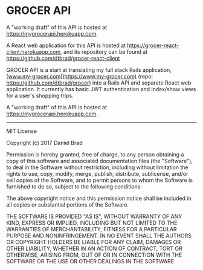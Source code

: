 # GROCER API

A "working draft" of this API is hosted at <https://mygrocerapi.herokuapp.com>.

A React web application for this API is hosted at <https://grocer-react-client.herokuapp.com>, and its repository can be found at <https://github.com/dtbrad/grocer-react-client>

GROCER API is a start at translating my full stack Rails application, [www.my-grocer.com](https://www.my-grocer.com) (repo: <https://github.com/dtbrad/grocer>) into a Rails API and separate React web application. It currently has basic JWT authentication and index/show views for a user's shopping trips.

A "working draft" of this API is hosted at <https://mygrocerapi.herokuapp.com>.

---
MIT License

Copyright (c) 2017 Daniel Brad

Permission is hereby granted, free of charge, to any person obtaining a copy of this software and associated documentation files (the "Software"), to deal in the Software without restriction, including without limitation the rights to use, copy, modify, merge, publish, distribute, sublicense, and/or sell copies of the Software, and to permit persons to whom the Software is furnished to do so, subject to the following conditions:

The above copyright notice and this permission notice shall be included in all copies or substantial portions of the Software.

THE SOFTWARE IS PROVIDED "AS IS", WITHOUT WARRANTY OF ANY KIND, EXPRESS OR IMPLIED, INCLUDING BUT NOT LIMITED TO THE WARRANTIES OF MERCHANTABILITY, FITNESS FOR A PARTICULAR PURPOSE AND NONINFRINGEMENT. IN NO EVENT SHALL THE AUTHORS OR COPYRIGHT HOLDERS BE LIABLE FOR ANY CLAIM, DAMAGES OR OTHER LIABILITY, WHETHER IN AN ACTION OF CONTRACT, TORT OR OTHERWISE, ARISING FROM, OUT OF OR IN CONNECTION WITH THE SOFTWARE OR THE USE OR OTHER DEALINGS IN THE SOFTWARE.

